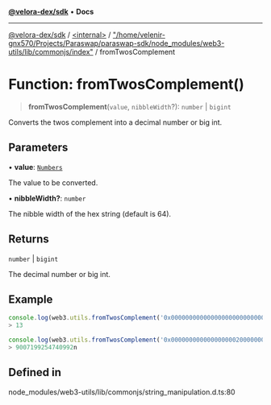 [**@velora-dex/sdk**](../../../../README.md) • **Docs**

***

[@velora-dex/sdk](../../../../globals.md) / [\<internal\>](../../../README.md) / ["/home/velenir-gnx570/Projects/Paraswap/paraswap-sdk/node\_modules/web3-utils/lib/commonjs/index"](../README.md) / fromTwosComplement

# Function: fromTwosComplement()

> **fromTwosComplement**(`value`, `nibbleWidth`?): `number` \| `bigint`

Converts the twos complement into a decimal number or big int.

## Parameters

• **value**: [`Numbers`](../../../type-aliases/Numbers.md)

The value to be converted.

• **nibbleWidth?**: `number`

The nibble width of the hex string (default is 64).

## Returns

`number` \| `bigint`

The decimal number or big int.

## Example

```ts
console.log(web3.utils.fromTwosComplement('0x0000000000000000000000000000000d', 32'));
> 13

console.log(web3.utils.fromTwosComplement('0x00000000000000000020000000000000', 32));
> 9007199254740992n
```

## Defined in

node\_modules/web3-utils/lib/commonjs/string\_manipulation.d.ts:80

